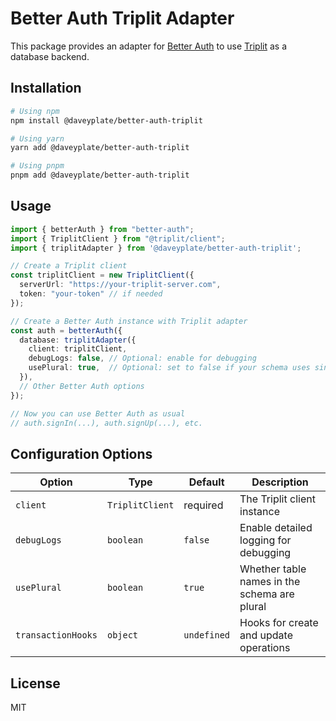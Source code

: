 # Better Auth Triplit Adapter

This package provides an adapter for [Better Auth](https://better-auth.com/) to use [Triplit](https://triplit.dev/) as a database backend.

## Installation

```bash
# Using npm
npm install @daveyplate/better-auth-triplit

# Using yarn
yarn add @daveyplate/better-auth-triplit

# Using pnpm
pnpm add @daveyplate/better-auth-triplit
```

## Usage

```typescript
import { betterAuth } from "better-auth";
import { TriplitClient } from "@triplit/client";
import { triplitAdapter } from '@daveyplate/better-auth-triplit';

// Create a Triplit client
const triplitClient = new TriplitClient({
  serverUrl: "https://your-triplit-server.com",
  token: "your-token" // if needed
});

// Create a Better Auth instance with Triplit adapter
const auth = betterAuth({
  database: triplitAdapter({
    client: triplitClient,
    debugLogs: false, // Optional: enable for debugging
    usePlural: true,  // Optional: set to false if your schema uses singular names
  }),
  // Other Better Auth options
});

// Now you can use Better Auth as usual
// auth.signIn(...), auth.signUp(...), etc.
```

## Configuration Options

| Option | Type | Default | Description |
|--------|------|---------|-------------|
| `client` | `TriplitClient` | required | The Triplit client instance |
| `debugLogs` | `boolean` | `false` | Enable detailed logging for debugging |
| `usePlural` | `boolean` | `true` | Whether table names in the schema are plural |
| `transactionHooks` | `object` | `undefined` | Hooks for create and update operations |

## License

MIT